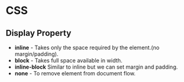 # CSS

## Display Property

- **inline** - Takes only the space required by the element.(no margin/padding).
- **block** - Takes full space available in width.
- **inline-block** Similar to inline but we can set margin and padding.
- **none** - To remove element from document flow.

